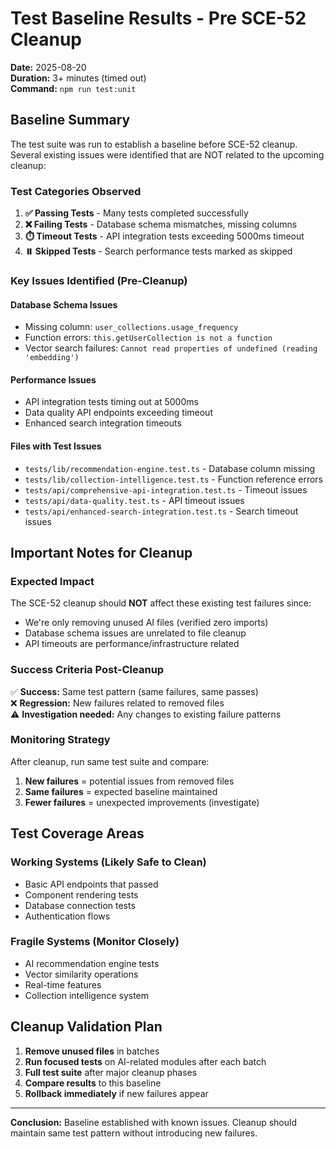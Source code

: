 # Test Baseline Results - Pre SCE-52 Cleanup

**Date:** 2025-08-20  
**Duration:** 3+ minutes (timed out)  
**Command:** `npm run test:unit`

## Baseline Summary

The test suite was run to establish a baseline before SCE-52 cleanup. Several existing issues were identified that are NOT related to the upcoming cleanup:

### Test Categories Observed

1. **✅ Passing Tests** - Many tests completed successfully
2. **❌ Failing Tests** - Database schema mismatches, missing columns
3. **⏱️ Timeout Tests** - API integration tests exceeding 5000ms timeout  
4. **⏸️ Skipped Tests** - Search performance tests marked as skipped

### Key Issues Identified (Pre-Cleanup)

#### Database Schema Issues
- Missing column: `user_collections.usage_frequency`
- Function errors: `this.getUserCollection is not a function`
- Vector search failures: `Cannot read properties of undefined (reading 'embedding')`

#### Performance Issues  
- API integration tests timing out at 5000ms
- Data quality API endpoints exceeding timeout
- Enhanced search integration timeouts

#### Files with Test Issues
- `tests/lib/recommendation-engine.test.ts` - Database column missing
- `tests/lib/collection-intelligence.test.ts` - Function reference errors
- `tests/api/comprehensive-api-integration.test.ts` - Timeout issues
- `tests/api/data-quality.test.ts` - API timeout issues
- `tests/api/enhanced-search-integration.test.ts` - Search timeout issues

## Important Notes for Cleanup

### Expected Impact
The SCE-52 cleanup should **NOT** affect these existing test failures since:
- We're only removing unused AI files (verified zero imports)
- Database schema issues are unrelated to file cleanup
- API timeouts are performance/infrastructure related

### Success Criteria Post-Cleanup
✅ **Success:** Same test pattern (same failures, same passes)  
❌ **Regression:** New failures related to removed files  
⚠️ **Investigation needed:** Any changes to existing failure patterns

### Monitoring Strategy
After cleanup, run same test suite and compare:
1. **New failures** = potential issues from removed files
2. **Same failures** = expected baseline maintained
3. **Fewer failures** = unexpected improvements (investigate)

## Test Coverage Areas

### Working Systems (Likely Safe to Clean)
- Basic API endpoints that passed
- Component rendering tests
- Database connection tests
- Authentication flows

### Fragile Systems (Monitor Closely)  
- AI recommendation engine tests
- Vector similarity operations
- Real-time features
- Collection intelligence system

## Cleanup Validation Plan

1. **Remove unused files** in batches
2. **Run focused tests** on AI-related modules after each batch
3. **Full test suite** after major cleanup phases
4. **Compare results** to this baseline
5. **Rollback immediately** if new failures appear

---

**Conclusion:** Baseline established with known issues. Cleanup should maintain same test pattern without introducing new failures.